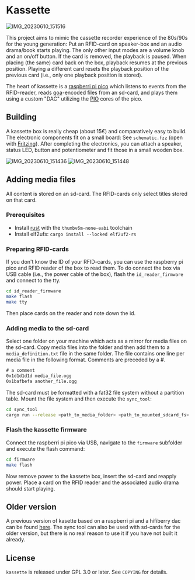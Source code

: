 # Kassette

![IMG_20230610_151516](https://gist.github.com/user-attachments/assets/f8d5660e-bf1b-4914-b2d5-317528c1327a)

This project aims to mimic the cassette recorder experience of the 80s/90s for the young generation:
Put an RFID-card on speaker-box and an audio drama/book starts playing.
The only other input modes are a volume knob and an on/off button.
If the card is removed, the playback is paused.
When placing (the same) card back on the box, playback resumes at the previous position.
Playing a different card resets the playback position of the previous card (i.e., only one playback position is stored).

The heart of kassette is a [raspberri pi pico](https://www.raspberrypi.com/documentation/microcontrollers/pico-series.html#pico-1-family) which listens to events from the RFID-reader, reads [qoa](https://qoaformat.org/)-encoded files from an sd-card, and plays them using a custom "DAC" utilizing the [PIO](https://www.raspberrypi.com/news/what-is-pio/) cores of the pico.

## Building

A kassette box is really cheap (about 15€) and comparatively easy to build.
The electronic components fit on a small board:
See `schematic.fzz` (open with [Fritzing](https://fritzing.org/)).
After completing the electronics, you can attach a speaker, status LED, button and potentiometer and fit those in a small wooden box.

![IMG_20230610_151436](https://gist.github.com/user-attachments/assets/ff5e37f8-2cb9-4eb3-b5ba-dd2bcda237ea)
![IMG_20230610_151448](https://gist.github.com/user-attachments/assets/a379956c-cd53-4152-a1e0-72faa71ca7de)

## Adding media files

All content is stored on an sd-card.
The RFID-cards only select titles stored on that card.

### Prerequisites

- Install [rust](https://www.rust-lang.org/tools/install) with the `thumbv6m-none-eabi` toolchain
- Install elf2ufs: `cargo install --locked elf2uf2-rs`

### Preparing RFID-cards
If you don't know the ID of your RFID-cards, you can use the raspberry pi pico and RFID reader of the box to read them.
To do connect the box via USB cable (i.e., the power cable of the box), flash the `id_reader_firmware` and connect to the tty.

```sh
cd id_reader_firmware
make flash
make tty
```

Then place cards on the reader and note down the id.

### Adding media to the sd-card

Select one folder on your machine which acts as a mirror for media files on the sd-card.
Copy media files into the folder and then add them to a `media_definition.txt` file in the same folder.
The file contains one line per media file in the following format.
Comments are preceded by a \#.

```txt
# a comment
0x1d1d1d1d media_file.ogg
0x1bafbefa another_file.ogg
```

The sd-card must be formatted with a fat32 file system without a partition table.
Mount the file system and then execute the `sync_tool`:

```sh
cd sync_tool
cargo run --release <path_to_media_folder> <path_to_mounted_sdcard_fs>
```

### Flash the kassette firmware

Connect the raspberri pi pico via USB, navigate to the `firmware` subfolder and execute the flash command:
```sh
cd firmware
make flash
```

Now remove power to the kassette box, insert the sd-card and reapply power.
Place a card on the RFID reader and the associated audio drama should start playing.

## Older version

A previous version of kasette based on a raspberri pi and a hifiberry dac can be found [here](https://github.com/ftilde/kassette).
The sync tool can also be used with sd-cards for the older version, but there is no real reason to use it if you have not built it already.

## License

`kassette` is released under GPL 3.0 or later. See `COPYING` for details.
